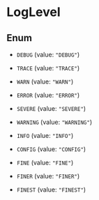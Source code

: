 

# LogLevel

## Enum


* `DEBUG` (value: `"DEBUG"`)

* `TRACE` (value: `"TRACE"`)

* `WARN` (value: `"WARN"`)

* `ERROR` (value: `"ERROR"`)

* `SEVERE` (value: `"SEVERE"`)

* `WARNING` (value: `"WARNING"`)

* `INFO` (value: `"INFO"`)

* `CONFIG` (value: `"CONFIG"`)

* `FINE` (value: `"FINE"`)

* `FINER` (value: `"FINER"`)

* `FINEST` (value: `"FINEST"`)




